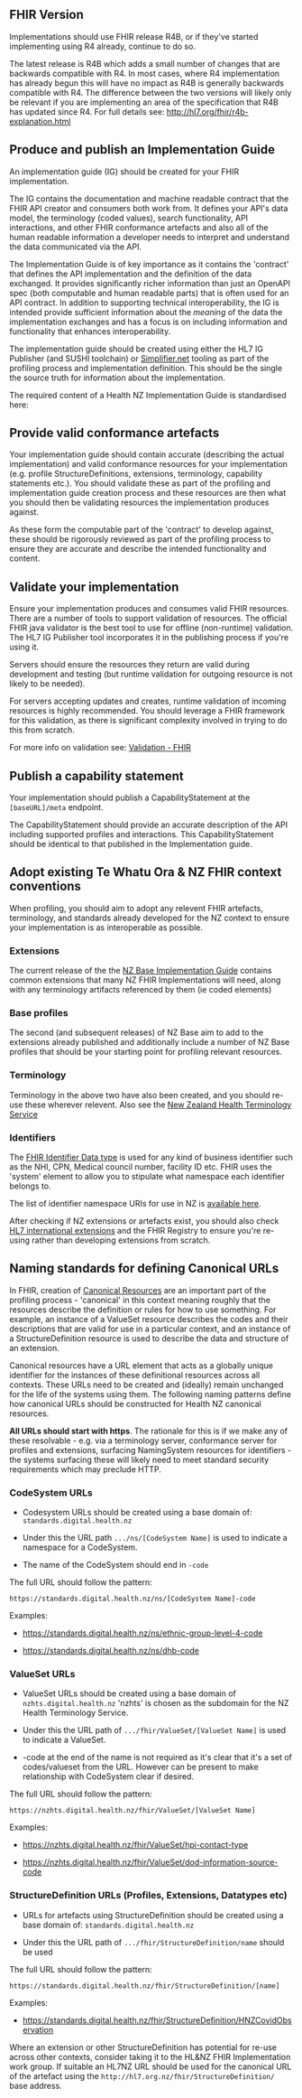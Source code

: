 ## FHIR Version

Implementations should use FHIR release R4B, or if they've started implementing using R4 already, continue to do so.

The latest release is R4B which adds a small number of changes that are backwards compatible with R4. In most cases, where R4 implementation has already begun this will have no impact as R4B is generally backwards compatible with R4. The difference between the two versions will likely only be relevant if you are implementing an area of the specification that R4B has updated since R4. For full details see: <http://hl7.org/fhir/r4b-explanation.html>


## Produce and publish an Implementation Guide

An implementation guide (IG) should be created for your FHIR implementation.

The IG contains the documentation and machine readable contract that the FHIR API creator and consumers both work from. It defines your API's data model, the terminology (coded values), search functionality, API interactions, and other FHIR conformance artefacts and also all of the human readable information a developer needs to interpret and understand the data communicated via the API.

The Implementation Guide is of key importance as it contains the 'contract' that defines the API implementation and the definition of the data exchanged. It provides significantly richer information than just an OpenAPI spec (both computable and human readable parts) that is often used for an API contract. In addition to supporting technical interoperability, the IG is intended provide sufficient information about the *meaning* of the data the implementation exchanges and has a focus is on including information and functionality that enhances interoperability.

The implementation guide should be created using either the HL7 IG Publisher (and SUSHI toolchain) or [Simplifier.net](http://simplifier.net/ "http://Simplifier.net") tooling as part of the profiling process and implementation definition. This should be the single the source truth for information about the implementation.

The required content of a Health NZ Implementation Guide is standardised here:


## Provide valid conformance artefacts 

Your implementation guide should contain accurate (describing the actual implementation) and valid conformance resources for your implementation (e.g. profile StructureDefinitions, extensions, terminology, capability statements etc.). You should validate these as part of the profiling and implementation guide creation process and these resources are then what you should then be validating resources the implementation produces against.

As these form the computable part of the 'contract' to develop against, these should be rigorously reviewed as part of the profiling process to ensure they are accurate and describe the intended functionality and content.

## Validate your implementation

Ensure your implementation produces and consumes valid FHIR resources. There are a number of tools to support validation of resources. The official FHIR java validator is the best tool to use for offline (non-runtime) validation. The HL7 IG Publisher tool incorporates it in the publishing process if you're using it.

Servers should ensure the resources they return are valid during development and testing (but runtime validation for outgoing resource is not likely to be needed).

For servers accepting updates and creates, runtime validation of incoming resources is highly recommended. You should leverage a FHIR framework for this validation, as there is significant complexity involved in trying to do this from scratch.

For more info on validation see: [Validation - FHIR](https://www.hl7.org/fhir/validation.html)


## Publish a capability statement


Your implementation should publish a CapabilityStatement at the `[baseURL]/meta` endpoint.

The CapabilityStatement should provide an accurate description of the API including supported profiles and interactions. This CapabilityStatement should be identical to that published in the Implementation guide.


## Adopt existing Te Whatu Ora & NZ FHIR context conventions

When profiling, you should aim to adopt any relevent FHIR artefacts, terminology, and standards already developed for the NZ context to ensure your implementation is as interoperable as possible.

### Extensions

The current release of the the [NZ Base Implementation Guide](https://fhir.org.nz/ig/base/ "https://fhir.org.nz/ig/base/") contains common extensions that many NZ FHIR Implementations will need, along with any terminology artifacts referenced by them (ie coded elements)

### Base profiles

The second (and subsequent releases) of NZ Base aim to add to the extensions already published and additionally include a number of NZ Base profiles that should be your starting point for profiling relevant resources.

### Terminology 

Terminology in the above two have also been created, and you should re-use these wherever relevent. Also see the [New Zealand Health Terminology Service](terminology.html)

### Identifiers

The [FHIR Identifier Data type](https://www.hl7.org/fhir/datatypes.html#Identifier "https://www.hl7.org/fhir/datatypes.html#Identifier") is used for any kind of business identifier such as the NHI, CPN, Medical council number, facility ID etc. FHIR uses the 'system' element to allow you to stipulate what namespace each identifier belongs to.

The list of identifier namespace URIs for use in NZ is [available here](https://fhir.org.nz/ig/base/namingSystems.html).

After checking if NZ extensions or artefacts exist, you should also check [HL7 international extensions](https://fhir.org.nz/ig/base/namingSystems.html) and the FHIR Registry to ensure you're re-using rather than developing extensions from scratch.


## Naming standards for defining Canonical URLs

In FHIR, creation of [Canonical Resources](https://build.fhir.org/canonicalresource.html "https://build.fhir.org/canonicalresource.html") are an important part of the profiling process - 'canonical' in this context meaning roughly that the resources describe the definition or rules for how to use something. For example, an instance of a ValueSet resource describes the codes and their descriptions that are valid for use in a particular context, and an instance of a StructureDefinition resource is used to describe the data and structure of an extension.

Canonical resources have a URL element that acts as a globally unique identifier for the instances of these definitional resources across all contexts. These URLs need to be created and (ideally) remain unchanged for the life of the systems using them. The following naming patterns define how canonical URLs should be constructed for Health NZ canonical resources.

**All URLs should start with https**. The rationale for this is if we make any of these resolvable - e.g. via a terminology server, conformance server for profiles and extensions, surfacing NamingSystem resources for identifiers - the systems surfacing these will likely need to meet standard security requirements which may preclude HTTP.

### CodeSystem URLs

-   Codesystem URLs should be created using a base domain of: `standards.digital.health.nz`

-   Under this the URL path `.../ns/[CodeSystem Name]` is used to indicate a namespace for a CodeSystem.

-   The name of the CodeSystem should end in `-code`

The full URL should follow the pattern:

`https://standards.digital.health.nz/ns/[CodeSystem Name]-code`

Examples:

-   <https://standards.digital.health.nz/ns/ethnic-group-level-4-code>

-   <https://standards.digital.health.nz/ns/dhb-code>

### ValueSet URLs

-   ValueSet URLs should be created using a base domain of `nzhts.digital.health.nz` 'nzhts' is chosen as the subdomain for the NZ Health Terminology Service.

-   Under this the URL path of `.../fhir/ValueSet/[ValueSet Name]` is used to indicate a ValueSet.

-   -code at the end of the name is not required as it's clear that it's a set of codes/valueset from the URL. However can be present to make relationship with CodeSystem clear if desired.

The full URL should follow the pattern:

`https://nzhts.digital.health.nz/fhir/ValueSet/[ValueSet Name]`

Examples:

-   <https://nzhts.digital.health.nz/fhir/ValueSet/hpi-contact-type>

-   <https://nzhts.digital.health.nz/fhir/ValueSet/dod-information-source-code>

### StructureDefinition URLs (Profiles, Extensions, Datatypes etc)

-   URLs for artefacts using StructureDefinition should be created using a base domain of: `standards.digital.health.nz`

-   Under this the URL path of `.../fhir/StructureDefinition/name` should be used

The full URL should follow the pattern:

`https://standards.digital.health.nz/fhir/StructureDefinition/[name]`

Examples:

-   <https://standards.digital.health.nz/fhir/StructureDefinition/HNZCovidObservation>

Where an extension or other StructureDefinition has potential for re-use across other contexts, consider taking it to the HL&NZ FHIR Implementation work group. If suitable an HL7NZ URL should be used for the canonical URL of the artefact using the `http://hl7.org.nz/fhir/StructureDefinition/` base address.

